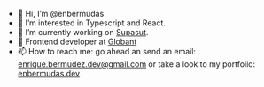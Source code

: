 - 👋 Hi, I’m @enbermudas
- 👀 I’m interested in Typescript and React.
- 🌱 I’m currently working on [Supasut](https://github.com/enbermudas/supasut).
- 💞️ Frontend developer at [Globant]([https://greenlight.com/careers](https://www.globant.com/))
- 📫 How to reach me: go ahead an send an email: enrique.bermudez.dev@gmail.com or take a look to my portfolio: [enbermudas.dev](https://enbermudas.dev/)

